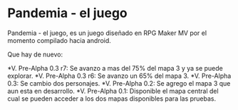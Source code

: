# Pandemia - el juego
Pandemia - el juego, es un juego diseñado en RPG Maker MV por el momento compilado hacia android.

Que hay de nuevo:

*V. Pre-Alpha 0.3 r7: Se avanzo a mas del 75% del mapa 3 y ya se puede explorar.
*V. Pre-Alpha 0.3 r6: Se avanzo un 65% del mapa 3.
*V. Pre-Alpha 0.3: Se cambio dos personajes.
*V. Pre-Alpha 0.2: Se agrego el mapa 3 que aun esta en desarrollo.
*V. Pre-Alpha 0.1: Disponible el mapa central del cual se pueden acceder a los dos mapas disponibles para las 
pruebas.
